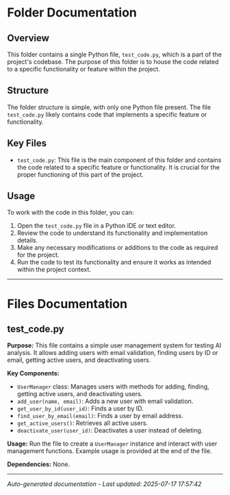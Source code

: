 # Folder Documentation

## Overview
This folder contains a single Python file, `test_code.py`, which is a part of the project's codebase. The purpose of this folder is to house the code related to a specific functionality or feature within the project.

## Structure
The folder structure is simple, with only one Python file present. The file `test_code.py` likely contains code that implements a specific feature or functionality. 

## Key Files
- `test_code.py`: This file is the main component of this folder and contains the code related to a specific feature or functionality. It is crucial for the proper functioning of this part of the project.

## Usage
To work with the code in this folder, you can:
1. Open the `test_code.py` file in a Python IDE or text editor.
2. Review the code to understand its functionality and implementation details.
3. Make any necessary modifications or additions to the code as required for the project.
4. Run the code to test its functionality and ensure it works as intended within the project context.

---

# Files Documentation

## test_code.py

**Purpose:** This file contains a simple user management system for testing AI analysis. It allows adding users with email validation, finding users by ID or email, getting active users, and deactivating users.

**Key Components:**
- `UserManager` class: Manages users with methods for adding, finding, getting active users, and deactivating users.
- `add_user(name, email)`: Adds a new user with email validation.
- `get_user_by_id(user_id)`: Finds a user by ID.
- `find_user_by_email(email)`: Finds a user by email address.
- `get_active_users()`: Retrieves all active users.
- `deactivate_user(user_id)`: Deactivates a user instead of deleting.

**Usage:** Run the file to create a `UserManager` instance and interact with user management functions. Example usage is provided at the end of the file.

**Dependencies:** None.

---
*Auto-generated documentation - Last updated: 2025-07-17 17:57:42*
